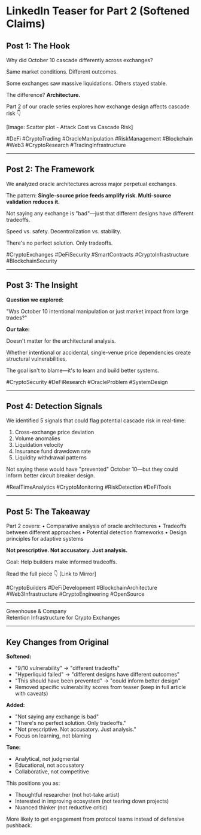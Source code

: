# LinkedIn Teaser for Part 2 (Softened Claims)

## Post 1: The Hook

Why did October 10 cascade differently across exchanges?

Same market conditions. Different outcomes.

Some exchanges saw massive liquidations. Others stayed stable.

The difference? **Architecture.**

Part 2 of our oracle series explores how exchange design affects cascade risk 👇

[Image: Scatter plot - Attack Cost vs Cascade Risk]

#DeFi #CryptoTrading #OracleManipulation #RiskManagement #Blockchain #Web3 #CryptoResearch #TradingInfrastructure

---

## Post 2: The Framework

We analyzed oracle architectures across major perpetual exchanges.

The pattern: **Single-source price feeds amplify risk. Multi-source validation reduces it.**

Not saying any exchange is "bad"—just that different designs have different tradeoffs.

Speed vs. safety. Decentralization vs. stability.

There's no perfect solution. Only tradeoffs.

#CryptoExchanges #DeFiSecurity #SmartContracts #CryptoInfrastructure #BlockchainSecurity

---

## Post 3: The Insight

**Question we explored:**

"Was October 10 intentional manipulation or just market impact from large trades?"

**Our take:**

Doesn't matter for the architectural analysis.

Whether intentional or accidental, single-venue price dependencies create structural vulnerabilities.

The goal isn't to blame—it's to learn and build better systems.

#CryptoSecurity #DeFiResearch #OracleProblem #SystemDesign

---

## Post 4: Detection Signals

We identified 5 signals that could flag potential cascade risk in real-time:

1. Cross-exchange price deviation
2. Volume anomalies
3. Liquidation velocity
4. Insurance fund drawdown rate
5. Liquidity withdrawal patterns

Not saying these would have "prevented" October 10—but they could inform better circuit breaker design.

#RealTimeAnalytics #CryptoMonitoring #RiskDetection #DeFiTools

---

## Post 5: The Takeaway

Part 2 covers:
• Comparative analysis of oracle architectures
• Tradeoffs between different approaches
• Potential detection frameworks
• Design principles for adaptive systems

**Not prescriptive. Not accusatory. Just analysis.**

Goal: Help builders make informed tradeoffs.

Read the full piece 👇
[Link to Mirror]

#CryptoBuilders #DeFiDevelopment #BlockchainArchitecture #Web3Infrastructure #CryptoEngineering #OpenSource

---

Greenhouse & Company  
Retention Infrastructure for Crypto Exchanges

---

## Key Changes from Original

**Softened:**
- "9/10 vulnerability" → "different tradeoffs"
- "Hyperliquid failed" → "different designs have different outcomes"
- "This should have been prevented" → "could inform better design"
- Removed specific vulnerability scores from teaser (keep in full article with caveats)

**Added:**
- "Not saying any exchange is bad"
- "There's no perfect solution. Only tradeoffs."
- "Not prescriptive. Not accusatory. Just analysis."
- Focus on learning, not blaming

**Tone:**
- Analytical, not judgmental
- Educational, not accusatory
- Collaborative, not competitive

This positions you as:
- Thoughtful researcher (not hot-take artist)
- Interested in improving ecosystem (not tearing down projects)
- Nuanced thinker (not reductive critic)

More likely to get engagement from protocol teams instead of defensive pushback.
